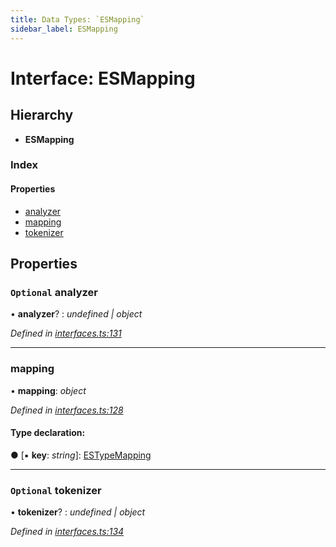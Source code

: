 ```yaml
---
title: Data Types: `ESMapping`
sidebar_label: ESMapping
---
```


# Interface: ESMapping

## Hierarchy

* **ESMapping**

### Index

#### Properties

* [analyzer](esmapping.md#optional-analyzer)
* [mapping](esmapping.md#mapping)
* [tokenizer](esmapping.md#optional-tokenizer)

## Properties

### `Optional` analyzer

• **analyzer**? : *undefined | object*

*Defined in [interfaces.ts:131](https://github.com/terascope/teraslice/blob/a3992c27/packages/data-types/src/interfaces.ts#L131)*

___

###  mapping

• **mapping**: *object*

*Defined in [interfaces.ts:128](https://github.com/terascope/teraslice/blob/a3992c27/packages/data-types/src/interfaces.ts#L128)*

#### Type declaration:

● \[▪ **key**: *string*\]: [ESTypeMapping](../overview.md#estypemapping)

___

### `Optional` tokenizer

• **tokenizer**? : *undefined | object*

*Defined in [interfaces.ts:134](https://github.com/terascope/teraslice/blob/a3992c27/packages/data-types/src/interfaces.ts#L134)*
